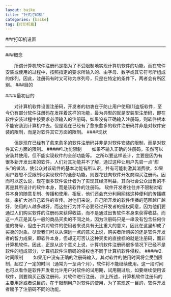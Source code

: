 ```yaml
---
layout: baike
title: "针式打印机"
categories: [baike]
tag: [打印机篇]
---
```

###打印机设置
<hr>

###概念

&emsp;&emsp;所谓计算机软件注册码是指为了不受限制地实现计算机软件的功能，而在软件安装或使用的过程中，按照指定的要求所输入的、由字母、数字或其它符号所组成的序列，因此，注册码有时又可称为序列号，只是在特定的条件下，两者会有所区别。
###目的

####最初目的

&emsp;&emsp;对计算机软件设置注册码，开发者的初衷在于防止用户使用[1]盗版软件，至今仍有部分软件注册码在发挥着这样的功能，最为典型的就是安装型注册码，即在软件安装过程中按要求必须输入的注册码，如果没有正确输入注册码，则软件根本不能安装到计算机中去。但是现在已经有了愈来愈多的软件注册码并非是对软件安装的限制，而是对软件其它方面的限制。
####现状

&emsp;&emsp;但是现在已经有了愈来愈多的软件注册码并非是对软件安装的限制，而是对软件其它方面的限制。
#####1.功能限制
&emsp;&emsp;如果不输入正确的注册码，虽然可以安装并使用，但不能实现软件的全部功能等。
之所以要这样设计，主要是因为有很多新开发出来的软件，人们对其功能并不了解，通过这种让用户先尝一点“甜头”的做法，使公众对该软件的基本功能有所认识，并有可能刺激其消费欲，如果用户要想不受限制地实现软件的全部功能，则要花钱向软件开发商购买注册码。因而可以这么说，现在很多软件设计者为了实现其经济利益，其向社会公众出售的不再是其所设计的软件本身，而是该软件的注册码。
软件开发者往往并不限制对软件本身的随意复制、传播和使用，相反，他们还会充分利用网络这种便利的传播媒体，来扩大对自己软件的宣传。对他们来说，自己所开发的软件传播的范围越广越好，使用的人越多越好，而这些行为并不必要经过开发者的授权同意，因为他们要通过人们购买软件的注册码来获得收益，而不是通过出售软件本身来获得收益。而这一点正是其与一般的商品买卖的不同之处，因为注册码只是一串没有包含任何价值的符号，但由于其对软件的使用者来说具有无比重大的意义，因此在这里却成了买卖的对象。尽管我们可以从深远一点的意义上说，购买者所购买的还是软件开发者的智力成果，即软件本身，但却无可否认这种买卖的直接标的就是注册码，而非计算机软件。因此，正是从这个意义上说，计算机软件注册码很多情况下已经不是软件的组成部分，计算机软件注册码的侵权也不同于计算机软件侵权。
#####2.时间限制
&emsp;&emsp;如果用户没有正确的注册码输入，其对软件的使用时间将会受到限制，超过了一定的时间（通常为一至两个月），软件将不能继续使用。这一段时间也可以看作是软件开发者允许用户对软件的试用期，试用期过后，如要继续使用该软件，则要购买正版注册码，对软件进行注册。
综上所述，计算机软件注册码的主要用途或者说目的，在于限制用户对软件的使用，为了实现这一目的，软件开发者赋予了注册码不同的功能。